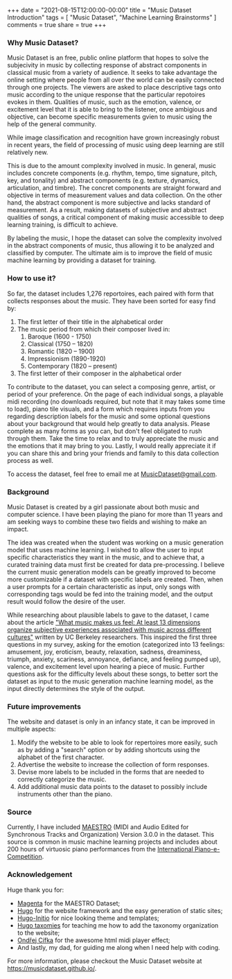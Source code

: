 +++
date = "2021-08-15T12:00:00-00:00"
title = "Music Dataset Introduction"
tags = [ "Music Dataset", "Machine Learning Brainstorms" ]
comments = true
share = true
+++

### Why Music Dataset?
Music Dataset is an free, public online platform that hopes to solve the subjecivity in music by collecting response of abstract components in classical music from a variety of audience. It seeks to take advantage the online setting where people from all over the world can be easily connected through one projects. The viewers are asked to place descriptive tags onto music according to the unique response that the particular repotoires evokes in them. Qualities of music, such as the emotion, valence, or excitement level that it is able to bring to the listener, once ambigious and objective, can become specific measurements gvien to music using the help of the general community.

While image classification and recognition have grown increasingly robust in recent years, the field of processing of music using deep learning are still relatively new.

This is due to the amount complexity involved in music. In general, music includes concrete components (e.g. rhythm, tempo, time signature, pitch, key, and tonality) and abstract components (e.g. texture, dynamics, articulation, and timbre). The concret components are straight forward and objective in terms of measurement values and data collection. On the other hand, the abstract component is more subjective and lacks standard of measurement.  As a result, making datasets of subjective and abstract qualities of songs, a critical component of making music accessible to deep learning training, is difficult to achieve.

By labeling the music, I hope the dataset can solve the complexity involved in the abstract components of music, thus allowing it to be analyzed and classified by computer. The ultimate aim is to improve the field of music machine learning by providing a dataset for training.


### How to use it?
So far, the dataset includes 1,276 reportoires, each paired with form that collects responses about the music. They have been sorted for easy find by:
1. The first letter of their title in the alphabetical order
2. The music period from which their composer lived in:
   1. Baroque (1600 - 1750)
   2. Classical (1750 – 1820)
   3. Romantic (1820 – 1900)
   4. Impressionism (1890-1920)
   5. Contemporary (1820 – present)
3. The first letter of their composer in the alphabetical order

To contribute to the dataset, you can select a composing genre, artist, or period of your preference. On the page of each individual songs, a playable midi recording (no downloads required, but note that it may takes some time to load), piano tile visuals, and a form which requires inputs from you regarding description labels for the music and some optional questions about your background that would help greatly to data analysis. Please complete as many forms as you can, but don't feel obligated to rush through them. Take the time to relax and to truly appreciate the music and the emotions that it may bring to you. Lastly, I would really appreciate it if you can share this and bring your friends and family to this data collection process as well.

To access the dataset, feel free to email me at MusicDataset@gmail.com.

### Background
Music Dataset is created by a girl passionate about both music and computer science. I have been playing the piano for more than 11 years and am seeking ways to combine these two fields and wishing to make an impact.

The idea was created when the student was working on a music generation model that uses machine learning. I wished to allow the user to input specific characteristics they want in the music, and to achieve that, a curated training data must first be created for data pre-processing. I believe the current music generation models can be greatly improved to become more customizable if a dataset with specific labels are created. Then, when a user prompts for a certain characteristic as input, only songs with corresponding tags would be fed into the training model, and the output result would follow the desire of the user.

While researching about plausible labels to gave to the dataset, I came about the article ["What music makes us feel: At least 13 dimensions organize subjective experiences associated with music across different cultures"](https://www.pnas.org/content/117/4/1924) written by UC Berkeley researchers. This inspired the first three questions in my survey, asking for the emotion (categorized into 13 feelings: amusement, joy, eroticism, beauty, relaxation, sadness, dreaminess, triumph, anxiety, scariness, annoyance, defiance, and feeling pumped up), valence, and excitement level upon hearing a piece of music. Further questions ask for the difficulty levels about these songs, to better sort the dataset as input to the music generation machine learning model, as the input directly determines the style of the output.


[comment]: <In researching about dataset for music machine learning, I came across another music dataset called [MusicNet](https://homes.cs.washington.edu/~thickstn/musicnet.html). However, our aim In the future, I might also like to include other instruments into the dataset, like piano, evokes emotion, how this project's idea was started, why not name it music net?>


### Future improvements
The website and dataset is only in an infancy state, it can be improved in multiple aspects:
1. Modify the website to be able to look for repertoires more easily, such as by adding a "search" option or by adding shortcuts using the alphabet of the first character.
2. Advertise the website to increase the collection of form responses.
3. Devise more labels to be included in the forms that are needed to correctly categorize the music.
4. Add additional music data points to the dataset to possibly include instruments other than the piano.


### Source
Currently, I have included [MAESTRO](https://magenta.tensorflow.org/datasets/maestro) (MIDI and Audio Edited for Synchronous Tracks and Organization) Version 3.0.0 in the dataset. This source is common in music machine learning projects and includes about 200 hours of virtuosic piano performances from the [International Piano-e-Competition](https://piano-e-competition.com).


### Acknowledgement
Huge thank you for:
* [Magenta](https://magenta.tensorflow.org/datasets/maestro) for the MAESTRO Dataset;
* [Hugo](https://gohugo.io/) for the website framework and the easy generation of static sites;
* [Hugo-Initio](https://github.com/miguelsimoni/hugo-initio) for nice looking theme and templates;
* [Hugo taxomies](https://github.com/guayom/hugo-taxonomies) for teaching me how to add the taxonomy organization to the website;
* [Ondřej Cífka](https://github.com/cifkao/html-midi-player) for the awesome html midi player effect;
* And lastly, my dad, for guiding me along when I need help with coding.

For more information, please checkout the Music Dataset website at https://musicdataset.github.io/.
